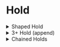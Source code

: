 # Hold

<details>

<summary>Shaped Hold</summary>

Can be a zigzag, curved, etc.

<figure><img src="../.gitbook/assets/curvehold.gif" alt=""><figcaption></figcaption></figure>

<figure><img src="../.gitbook/assets/zigzaghold.gif" alt=""><figcaption></figcaption></figure>

<figure><img src="../.gitbook/assets/holdanom.gif" alt=""><figcaption></figcaption></figure>

</details>

<details>

<summary>3+ Hold (append) </summary>

<figure><img src="../.gitbook/assets/holdsinseries.gif" alt=""><figcaption></figcaption></figure>

</details>

<details>

<summary>Chained Holds</summary>

<figure><img src="../.gitbook/assets/chainedholds.gif" alt=""><figcaption></figcaption></figure>

</details>
